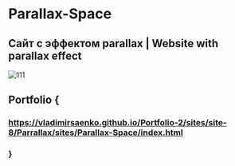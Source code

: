 # Parallax-Space

## Сайт с эффектом parallax | Website with parallax effect

![111](https://user-images.githubusercontent.com/56477695/115112800-e5d4cb80-9f8f-11eb-8492-05b16e7f5cd0.png)

## Portfolio {

### https://vladimirsaenko.github.io/Portfolio-2/sites/site-8/Parrallax/sites/Parallax-Space/index.html

### }
